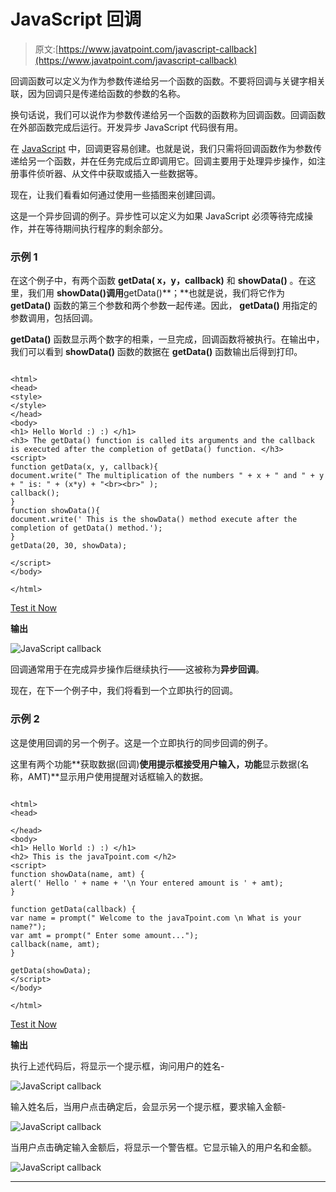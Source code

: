 # JavaScript 回调

> 原文:[https://www.javatpoint.com/javascript-callback](https://www.javatpoint.com/javascript-callback)

回调函数可以定义为作为参数传递给另一个函数的函数。不要将回调与关键字相关联，因为回调只是传递给函数的参数的名称。

换句话说，我们可以说作为参数传递给另一个函数的函数称为回调函数。回调函数在外部函数完成后运行。开发异步 JavaScript 代码很有用。

在 [JavaScript](https://www.javatpoint.com/javascript-tutorial) 中，回调更容易创建。也就是说，我们只需将回调函数作为参数传递给另一个函数，并在任务完成后立即调用它。回调主要用于处理异步操作，如注册事件侦听器、从文件中获取或插入一些数据等。

现在，让我们看看如何通过使用一些插图来创建回调。

这是一个异步回调的例子。异步性可以定义为如果 JavaScript 必须等待完成操作，并在等待期间执行程序的剩余部分。

### 示例 1

在这个例子中，有两个函数 **getData( x，y，callback)** 和 **showData()** 。在这里，我们用 **showData()调用**getData()**；**也就是说，我们将它作为 **getData()** 函数的第三个参数和两个参数一起传递。因此， **getData()** 用指定的参数调用，包括回调。

**getData()** 函数显示两个数字的相乘，一旦完成，回调函数将被执行。在输出中，我们可以看到 **showData()** 函数的数据在 **getData()** 函数输出后得到打印。

```

<html>
<head>
<style>
</style>
</head>
<body>
<h1> Hello World :) :) </h1>
<h3> The getData() function is called its arguments and the callback is executed after the completion of getData() function. </h3>
<script>
function getData(x, y, callback){
document.write(" The multiplication of the numbers " + x + " and " + y + " is: " + (x*y) + "<br><br>" );
callback();
}
function showData(){
document.write(' This is the showData() method execute after the completion of getData() method.');
}
getData(20, 30, showData);

</script>
</body>

</html>

```

[Test it Now](https://www.javatpoint.com/oprweb/test.jsp?filename=javascript-callback1)

**输出**

![JavaScript callback](../Images/2dd7e2d9c7d64bad43ae911ae6b21c9f.png)

回调通常用于在完成异步操作后继续执行——这被称为**异步回调**。

现在，在下一个例子中，我们将看到一个立即执行的回调。

### 示例 2

这是使用回调的另一个例子。这是一个立即执行的同步回调的例子。

这里有两个功能**获取数据(回调)**使用提示框接受用户输入，功能**显示数据(名称，AMT)**显示用户使用提醒对话框输入的数据。

```

<html>
<head>

</head>
<body>
<h1> Hello World :) :) </h1>
<h2> This is the javaTpoint.com </h2>
<script>
function showData(name, amt) {
alert(' Hello ' + name + '\n Your entered amount is ' + amt);
}

function getData(callback) {
var name = prompt(" Welcome to the javaTpoint.com \n What is your name?");
var amt = prompt(" Enter some amount...");
callback(name, amt);
}

getData(showData);
</script>
</body>

</html>

```

[Test it Now](https://www.javatpoint.com/oprweb/test.jsp?filename=javascript-callback2)

**输出**

执行上述代码后，将显示一个提示框，询问用户的姓名-

![JavaScript callback](../Images/20830eb1921e38814b5f3fc7625e83bb.png)

输入姓名后，当用户点击确定后，会显示另一个提示框，要求输入金额-

![JavaScript callback](../Images/cb1c77decd506a0fa93df85b68151b1e.png)

当用户点击确定输入金额后，将显示一个警告框。它显示输入的用户名和金额。

![JavaScript callback](../Images/a68884b342f726aa42515781c2072f69.png)

* * *
